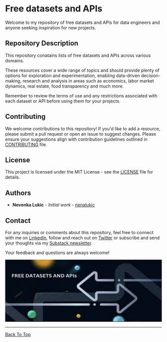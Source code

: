 # Free datasets and APIs

Welcome to my repository of free datasets and APIs for data engineers and anyone seeking inspiration for new projects.

## Repository Description

This repository conatains lists of free datasets and APIs across various domains. 

These resources cover a wide range of topics and should provide plenty of options for exploration and experimentation, enabling data-driven decision-making, research and analysis in areas such as economics, labor market dynamics, real estate, food transparency and much more.

Remember to review the terms of use and any restrictions associated with each dataset or API before using them for your projects.

## Contributing

We welcome contributions to this repository! If you'd like to add a resource, please submit a pull request or open an issue to suggest changes. Please ensure your suggestions align with contribution guidelines outlined in [CONTRIBUTING](CONTRIBUTING.md) file.

## License

This project is licensed under the MIT License - see the [LICENSE](LICENSE.md) file for details.

## Authors

- **Nevenka Lukic** - _Initial work_ - [nenalukic](https://github.com/nenalukic)

## Contact

For any inquiries or comments about this repository, feel free to connect with me on [LinkedIn](https://www.linkedin.com/in/nevenka-lukic/), follow and reach out on [Twitter](@nena_lukic) or subscribe and send your thoughts via my [Substack newsletter](https://datadamejourneys.substack.com/).

Your feedback and questions are always welcome!


<p align="center">
  <img src="image.png" width="600" height="200" alt="Image Description">
</p>


---

[Back To Top](#repository-description)